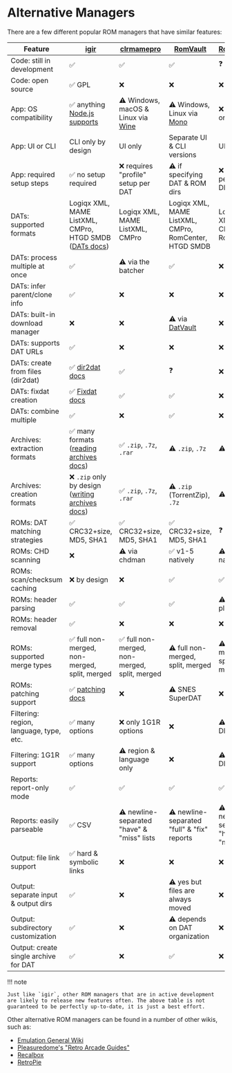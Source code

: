 # Alternative Managers

There are a few different popular ROM managers that have similar features:

| Feature                                 | [igir](index.md)                                                              | [clrmamepro](https://mamedev.emulab.it/clrmamepro/)           | [RomVault](https://www.romvault.com/)                       | [RomCenter](http://www.romcenter.com/)     |
|-----------------------------------------|-------------------------------------------------------------------------------|---------------------------------------------------------------|-------------------------------------------------------------|--------------------------------------------|
| Code: still in development              | ✅                                                                             | ✅                                                             | ✅                                                           | ❓                                          |
| Code: open source                       | ✅ GPL                                                                         | ❌                                                             | ❌                                                           | ❌                                          |
| App: OS compatibility                   | ✅ anything [Node.js supports](https://nodejs.org/en/download)                 | ⚠️ Windows, macOS & Linux via [Wine](https://www.winehq.org/) | ⚠️ Windows, Linux via [Mono](https://www.mono-project.com/) | ❌ Windows only                             |
| App: UI or CLI                          | CLI only by design                                                            | UI only                                                       | Separate UI & CLI versions                                  | UI only                                    |
| App: required setup steps               | ✅ no setup required                                                           | ❌ requires "profile" setup per DAT                            | ⚠️ if specifying DAT & ROM dirs                             | ❌ requires per-DAT DB setup                |
| DATs: supported formats                 | Logiqx XML, MAME ListXML, CMPro, HTGD SMDB ([DATs docs](dats/processing.md))  | Logiqx XML, MAME ListXML, CMPro                               | Logiqx XML, MAME ListXML, CMPro, RomCenter, HTGD SMDB       | Logiqx XML, CMPro, RomCenter               |
| DATs: process multiple at once          | ✅                                                                             | ⚠️ via the batcher                                            | ✅                                                           | ❌                                          |
| DATs: infer parent/clone info           | ✅                                                                             | ❌                                                             | ❌                                                           | ❌                                          |
| DATs: built-in download manager         | ❌                                                                             | ❌                                                             | ⚠️ via [DatVault](https://www.datvault.com/)                | ❌                                          |
| DATs: supports DAT URLs                 | ✅                                                                             | ❌                                                             | ❌                                                           | ❌                                          |
| DATs: create from files (dir2dat)       | ✅ [dir2dat docs](dats/dir2dat.md)                                             | ✅                                                             | ❓                                                           | ❌                                          |
| DATs: fixdat creation                   | ✅ [Fixdat docs](dats/fixdats.md)                                              | ✅                                                             | ✅                                                           | ❌                                          |
| DATs: combine multiple                  | ✅                                                                             | ❌                                                             | ✅                                                           | ❌                                          |
| Archives: extraction formats            | ✅ many formats ([reading archives docs](input/reading-archives.md))           | ✅ `.zip`, `.7z`, `.rar`                                       | ⚠️ `.zip`, `.7z`                                            | ⚠️ `.zip`, `.7z`                           |
| Archives: creation formats              | ❌ `.zip` only by design ([writing archives docs](output/writing-archives.md)) | ✅ `.zip`, `.7z`, `.rar`                                       | ⚠️ `.zip` (TorrentZip), `.7z`                               | ⚠️ `.zip`, `.7z`                           |
| ROMs: DAT matching strategies           | ✅ CRC32+size, MD5, SHA1                                                       | ✅ CRC32+size, MD5, SHA1                                       | ✅ CRC32+size, MD5, SHA1                                     | ❓                                          |
| ROMs: CHD scanning                      | ❌                                                                             | ⚠️ via chdman                                                 | ✅ v1-5 natively                                             | ⚠️ v1-4 natively                           |
| ROMs: scan/checksum caching             | ❌ by design                                                                   | ❌                                                             | ✅                                                           | ✅                                          |
| ROMs: header parsing                    | ✅                                                                             | ✅                                                             | ✅                                                           | ⚠️ via plugins                             |
| ROMs: header removal                    | ✅                                                                             | ❌                                                             | ❌                                                           | ❌                                          |
| ROMs: supported merge types             | ✅ full non-merged, non-merged, split, merged                                  | ✅ full non-merged, non-merged, split, merged                  | ⚠️ full non-merged, split, merged                           | ⚠️ full non-merged, split, merged          |
| ROMs: patching support                  | ✅ [patching docs](roms/patching.md)                                           | ❌                                                             | ⚠️ SNES SuperDAT                                            | ❌                                          |
| Filtering: region, language, type, etc. | ✅ many options                                                                | ❌ only 1G1R options                                           | ❌                                                           | ⚠️ only at DB setup                        |
| Filtering: 1G1R support                 | ✅ many options                                                                | ⚠️ region & language only                                     | ❌                                                           | ⚠️ only at DB setup                        |
| Reports: report-only mode               | ✅                                                                             | ✅                                                             | ✅                                                           | ✅                                          |
| Reports: easily parseable               | ✅ CSV                                                                         | ⚠️ newline-separated "have" & "miss" lists                    | ⚠️ newline-separated "full" & "fix" reports                 | ⚠️ newline-separated "have" & "miss" lists |
| Output: file link support               | ✅ hard & symbolic links                                                       | ❌                                                             | ❌                                                           | ❌                                          |
| Output: separate input & output dirs    | ✅                                                                             | ❌                                                             | ⚠️ yes but files are always moved                           | ❌                                          |
| Output: subdirectory customization      | ✅                                                                             | ❌                                                             | ⚠️ depends on DAT organization                              | ❌                                          |
| Output: create single archive for DAT   | ✅                                                                             | ❌                                                             | ✅                                                           | ❌                                          |

!!! note

    Just like `igir`, other ROM managers that are in active development are likely to release new features often. The above table is not guaranteed to be perfectly up-to-date, it is just a best effort.

Other alternative ROM managers can be found in a number of other wikis, such as:

- [Emulation General Wiki](https://emulation.gametechwiki.com/index.php/ROM_managers)
- [Pleasuredome's "Retro Arcade Guides"](https://pleasuredome.miraheze.org/wiki/ROM_Manager)
- [Recalbox](https://wiki.recalbox.com/en/tutorials/utilities/rom-management)
- [RetroPie](https://retropie.org.uk/docs/Validating%2C-Rebuilding%2C-and-Filtering-ROM-Collections/)
